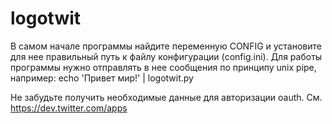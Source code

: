 logotwit
========
В самом начале программы найдите переменную CONFIG и установите для нее правильный путь
к файлу конфигурации (config.ini).
Для работы программы нужно отправлять в нее сообщения по принципу unix pipe, например:
echo 'Привет мир!' | logotwit.py

Не забудьте получить необходимые данные для авторизации oauth. См. https://dev.twitter.com/apps
